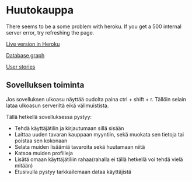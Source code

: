# Huutokauppa

There seems to be a some problem with heroku. If you get a 500 internal server error, try refreshing the page.

[Live version in Heroku](http://huutokauppa-sovellus.herokuapp.com/)

[Database graph](https://raw.githubusercontent.com/laurivaananen/Huutokauppa/master/documentation/tietokantakaavio.jpg)

[User stories](https://github.com/laurivaananen/Huutokauppa/blob/master/documentation/userstories.md)

## Sovelluksen toiminta

Jos sovelluksen ulkoasu näyttää oudolta paina ctrl + shift + r.
 Tällöin selain lataa ulkoasun serveriltä eikä välimuistista.

Tällä hetkellä sovelluksessa pystyy:

* Tehdä käyttäjätilin ja kirjautumaan sillä sisään
* Laittaa uuden tavaran kauppaan myyntiin, sekä muokata sen tietoja tai poistaa sen kokonaan
* Selata muiden lisäämiä tavaroita sekä huutamaan niitä
* Katsoa muiden profiileja
* Lisätä omaan käyttäjätiliin rahaa(rahalla ei tällä hetkellä voi tehdä vielä mitään)
* Etusivulla pystyy tarkkailemaan dataa käyttäjistä